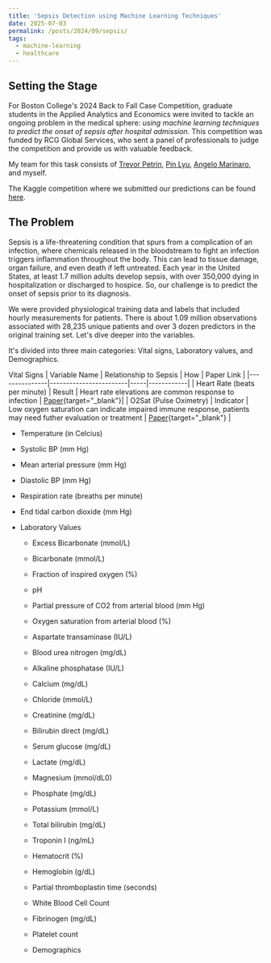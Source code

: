```yaml
---
title: 'Sepsis Detection using Machine Learning Techniques'
date: 2025-07-03
permalink: /posts/2024/09/sepsis/
tags:
  - machine-learning
  - healthcare
---
```


Setting the Stage
------

For Boston College's 2024 Back to Fall Case Competition, graduate students in the Applied Analytics and Economics were invited to tackle an ongoing problem in the medical sphere: *using machine learning techniques to predict the onset of sepsis after hospital admission.* This competition was funded by RCG Global Services, who sent a panel of professionals to judge the competition and provide us with valuable feedback.

My team for this task consists of [Trevor Petrin](https://www.linkedin.com/in/trevor-petrin/), [Pin Lyu](https://www.linkedin.com/in/pin-lyu-0449b1236/), [Angelo Marinaro](https://www.linkedin.com/in/angelo-marinaro/), and myself.

The Kaggle competition where we submitted our predictions can be found [here](https://www.kaggle.com/competitions/the-nexus-of-sepsis).

The Problem
------ 

Sepsis is a life-threatening condition that spurs from a complication of an infection, where chemicals released in the bloodstream to fight an infection triggers inflammation throughout the body. This can lead to tissue damage, organ failure, and even death if left untreated. Each year in the United States, at least 1.7 million adults develop sepsis, with over 350,000 dying in hospitalization or discharged to hospice. So, our challenge is to predict the onset of sepsis prior to its diagnosis. 

We were provided physiological training data and labels that included hourly measurements for patients. There is about 1.09 million observations associated with 28,235 unique patients and over 3 dozen predictors in the original training set. Let's dive deeper into the variables.

It's divided into three main categories: Vital signs, Laboratory values, and Demographics.

Vital Signs
| Variable Name | Relationship to Sepsis | How | Paper Link |
|---------------|------------------------|-----|------------|
| Heart Rate (beats per minute) | Result | Heart rate elevations are common response to infection | [Paper](https://www.ncbi.nlm.nih.gov/pmc/articles/PMC6102166/){target="_blank"}|
| O2Sat (Pulse Oximetry) | Indicator | Low oxygen saturation can indicate impaired immune response, patients may need futher evaluation or treatment | [Paper](https://www.frontiersin.org/journals/immunology/articles/10.3389/fimmu.2018.02008/full){target="_blank"} |
  * Temperature (in Celcius)
  * Systolic BP (mm Hg)
  * Mean arterial pressure (mm Hg)
  * Diastolic BP (mm Hg)
  * Respiration rate (breaths per minute)
  * End tidal carbon dioxide (mm Hg)

* Laboratory Values
  * Excess Bicarbonate (mmol/L)
  * Bicarbonate (mmol/L)
  * Fraction of inspired oxygen (%)
  * pH
  * Partial pressure of CO2 from arterial blood (mm Hg)
  * Oxygen saturation from arterial blood (%)
  * Aspartate transaminase (IU/L)
  * Blood urea nitrogen (mg/dL)
  * Alkaline phosphatase (IU/L)
  * Calcium (mg/dL)
  * Chloride (mmol/L)
  * Creatinine (mg/dL)
  * Bilirubin direct (mg/dL)
  * Serum glucose (mg/dL)
  * Lactate (mg/dL)
  * Magnesium (mmol/dL0)
  * Phosphate (mg/dL)
  * Potassium (mmol/L)
  * Total bilirubin (mg/dL)
  * Troponin I (ng/mL)
  * Hematocrit (%)
  * Hemoglobin (g/dL)
  * Partial thromboplastin time (seconds)
  * White Blood Cell Count
  * Fibrinogen (mg/dL)
  * Platelet count

  * Demographics
